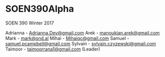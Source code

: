 # SOEN390Alpha
SOEN 390 Winter 2017

Adrianna - Adrianna.Dev@gmail.com
Arek - manoukian.arek@gmail.com
Mark - mark@snd.al
Mihai - Mihaiqc@gmail.com
Samuel - samuel.pcampbell@gmail.com
Sylvain - sylvain.czyzewski@gmail.com
Taimoor - taimoorrana1@gmail.com (Leader)

